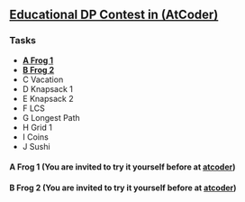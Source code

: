 ## <a href="https://atcoder.jp/contests/dp">Educational DP Contest in (AtCoder)</a>

### Tasks

* **[A	Frog 1](#A-Frog-1)**
* **[B	Frog 2](#B-Frog-1)**
* C	Vacation
* D	Knapsack 1
* E	Knapsack 2
* F	LCS
* G	Longest Path
* H	Grid 1
* I	Coins
* J	Sushi

#### A Frog 1 (You are invited to try it yourself before at [atcoder](https://atcoder.jp/contests/dp/tasks/dp_a))

#### B Frog 2 (You are invited to try it yourself before at [atcoder](https://atcoder.jp/contests/dp/tasks/dp_b))
